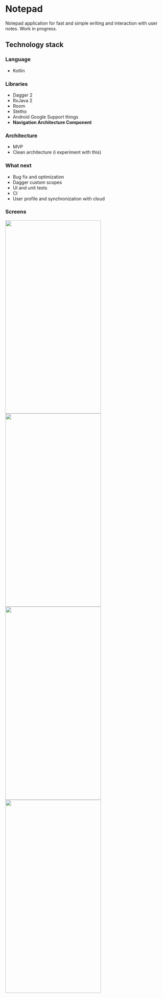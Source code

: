 # **Notepad**

Notepad application for fast and simple writing and interaction with user notes.
Work in progress.

## Technology stack
### Language
- Kotlin

### Libraries
- Dagger 2
- RxJava 2
- Room
- Stetho
- Android Google Support things
- **Navigation Architecture Component**

### Architecture
- MVP 
- Clean architecture (i experiment with this)

### What next
- Bug fix and optimization
- Dagger custom scopes
- UI and unit tests
- CI
- User profile and synchronization with cloud

### Screens

<img src="https://raw.githubusercontent.com/DEcSENT/cv/master/screens/notepad1.png" width="299" height="602"><img src="https://raw.githubusercontent.com/DEcSENT/cv/master/screens/notepad4.png" width="299" height="602">
<img src="https://raw.githubusercontent.com/DEcSENT/cv/master/screens/notepad3.png" width="299" height="602"><img src="https://raw.githubusercontent.com/DEcSENT/cv/master/screens/notepad2.png" width="299" height="602">